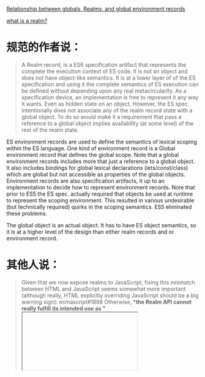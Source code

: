 [Relationship between globals, Realms, and global environment records](https://esdiscuss.org/topic/relationship-between-globals-realms-and-global-environment-records)

[what is a realm?](https://gist.github.com/dherman/7568885)
# 规范的作者说：
> A Realm record, is a ES6 specification artifact that represents the complete the execution context of ES code. It is not an object and does not have object-like semantics. It is at a lower layer of of the ES specification and using it the complete semantics of ES execution can be defined without depending upon any real metacircularity. As a specification device, an implementation is free to represent it any way it wants. Even as hidden state on an object. However, the ES spec. intentionally does not associate any of the realm record state with a global object. To do so would make it a requirement that pass a reference to a global object implies availability (at some level) of the rest of the realm state.

ES environment records are used to define the semantics of lexical scoping within the ES language. One kind of environment record is a Global environment record that defines the global scope. Note that a global environment records includes more that just a reference to a global object. It also includes bindings for global lexical declarations (lets/const/class) which are global but not accessible as properties of the global objects. Environment records are also specification artifacts, it up to an implementation to decide how to represent environment records. Note that prior to ES5 the ES spec. actually required that objects be used at runtime to represent the scoping environment. This resulted in various undesirable (but technically required) quirks in the scoping semantics. ES5 eliminated these problems.

The global object is an actual object. It has to have ES object semantics, so it is at a higher level of the design than either realm records and or environment record.

# 其他人说：
> Given that we now expose realms to JavaScript, fixing this mismatch between HTML and JavaScript seems somewhat more important (although really, HTML explicitly overriding JavaScript should be a big warning sign): ecmascript#1898 Otherwise, ***the Realm API cannot really fulfill its intended use as "<iframe> without DOM".**